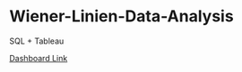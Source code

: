 # Wiener-Linien-Data-Analysis
SQL + Tableau






[Dashboard Link](https://public.tableau.com/app/profile/danylo.butynskyy/viz/WienerLinienDataAnalysis/WienerLinienDashboard)
